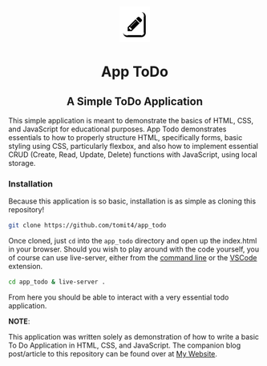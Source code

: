 <div align="center">
    <img src="https://github.com/tomit4/app_todo/blob/main/assets/app_todo_logo.png">
</div>

<h1 align="center">App ToDo</h1>
<h2 align="center">A Simple ToDo Application</h2>

This simple application is meant to demonstrate the basics of HTML, CSS, and
JavaScript for educational purposes. App Todo demonstrates essentials to how to
properly structure HTML, specifically forms, basic styling using CSS,
particularly flexbox, and also how to implement essential CRUD (Create,
Read, Update, Delete) functions with JavaScript, using local storage.

### Installation

Because this application is so basic, installation is as simple as cloning
this repository!

```bash
git clone https://github.com/tomit4/app_todo
```

Once cloned, just `cd` into the `app_todo` directory and open up the index.html
in your browser. Should you wish to play around with the code yourself, you of
course can use live-server, either from the [command line](https://github.com/tapio/live-server) or the [VSCode](https://marketplace.visualstudio.com/items?itemName=ritwickdey.LiveServer)
extension.

```bash
cd app_todo & live-server .
```

From here you should be able to interact with a very essential todo application.

**NOTE**:

This application was written solely as demonstration of how to write a basic
To Do Application in HTML, CSS, and JavaScript. The companion blog post/article
to this repository can be found over at [My
Website](https://brianhayes.dev/blog/all_together).
